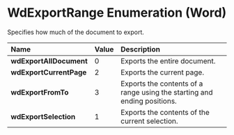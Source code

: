 
# WdExportRange Enumeration (Word)

Specifies how much of the document to export.



|**Name**|**Value**|**Description**|
|:-----|:-----|:-----|
|**wdExportAllDocument**|0|Exports the entire document.|
|**wdExportCurrentPage**|2|Exports the current page.|
|**wdExportFromTo**|3|Exports the contents of a range using the starting and ending positions.|
|**wdExportSelection**|1|Exports the contents of the current selection.|
